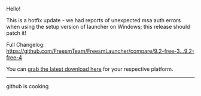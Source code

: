 [//]: # (title: "Freesm Launcher Release 9.2, now available")
[//]: # (link: "https://github.com/FreesmTeam/FreesmLauncher/releases/tag/9.2-free-4/")

<p>Hello!</p> <p>This is a hotfix update - we had reports of unexpected msa auth errors when using the setup version of launcher on Windows; this release should patch it!</p> <p>Full Changelog: <a href="https://github.com/FreesmTeam/FreesmLauncher/compare/9.2-free-3...9.2-free-4">https://github.com/FreesmTeam/FreesmLauncher/compare/9.2-free-3...9.2-free-4</a></p> <p>You can <a href="https://freesmlauncher.windstone.space/downloads">grab the latest download here</a> for your respective platform.</p> 

---

[//]: # (title: "Freesm Launcher Release 9.0, now available")
[//]: # (link: "https://github.com/FreesmTeam/FreesmLauncher/releases/tag/9.0.2/")

<p>github is cooking</p>